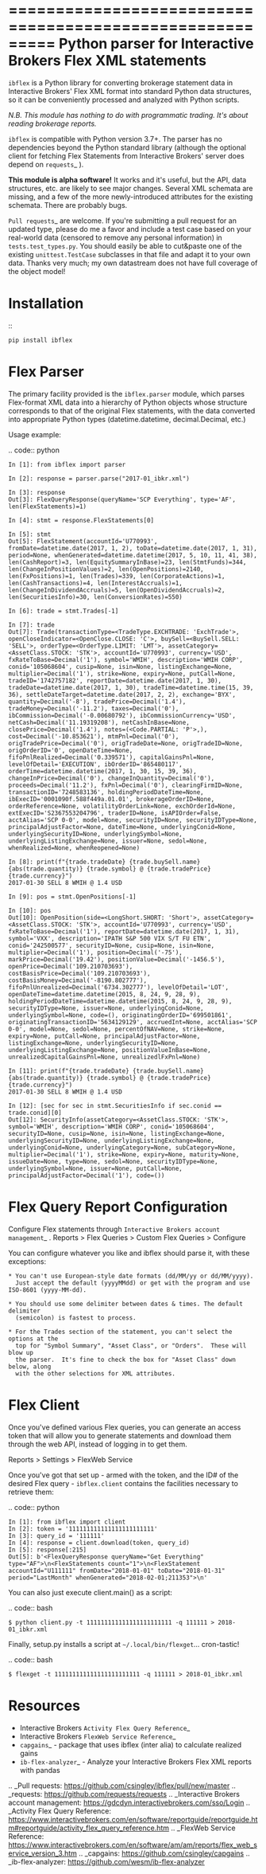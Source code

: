 =========================================================
Python parser for Interactive Brokers Flex XML statements
=========================================================

``ibflex`` is a Python library for converting brokerage statement data in
Interactive Brokers' Flex XML format into standard Python data structures,
so it can be conveniently processed and analyzed with Python scripts.

*N.B. This module has nothing to do with programmatic trading.
It's about reading brokerage reports.*

``ibflex`` is compatible with Python version 3.7+.  The parser has no
dependencies beyond the Python standard library (although the optional client
for fetching Flex Statements from Interactive Brokers' server does depend
on `requests`_ ).

**This module is alpha software!**  It works and it's useful, but the
API, data structures, etc. are likely to see major changes.  Several XML
schemata are missing, and a few of the more newly-introduced attributes
for the existing schemata.  There are probably bugs.

`Pull requests`_ are welcome.  If you're submitting a pull request for an updated
type, please do me a favor and include a test case based on your real-world data
(censored to remove any personal information) in `tests.test_types.py`.  You should
easily be able to cut&paste one of the existing `unittest.TestCase` subclasses in
that file and adapt it to your own data.  Thanks very much; my own datastream does
not have full coverage of the object model!


Installation
============
::

    pip install ibflex


Flex Parser
===========
The primary facility provided is the ``ibflex.parser`` module, which parses
Flex-format XML data into a hierarchy of Python objects whose structure
corresponds to that of the original Flex statements, with the data converted
into appropriate Python types (datetime.datetime, decimal.Decimal, etc.)

Usage example:

.. code:: python

    In [1]: from ibflex import parser

    In [2]: response = parser.parse("2017-01_ibkr.xml")

    In [3]: response
    Out[3]: FlexQueryResponse(queryName='SCP Everything', type='AF', len(FlexStatements)=1)

    In [4]: stmt = response.FlexStatements[0]

    In [5]: stmt
    Out[5]: FlexStatement(accountId='U770993', fromDate=datetime.date(2017, 1, 2), toDate=datetime.date(2017, 1, 31), period=None, whenGenerated=datetime.datetime(2017, 5, 10, 11, 41, 38), len(CashReport)=3, len(EquitySummaryInBase)=23, len(StmtFunds)=344, len(ChangeInPositionValues)=2, len(OpenPositions)=2140, len(FxPositions)=1, len(Trades)=339, len(CorporateActions)=1, len(CashTransactions)=4, len(InterestAccruals)=1, len(ChangeInDividendAccruals)=5, len(OpenDividendAccruals)=2, len(SecuritiesInfo)=30, len(ConversionRates)=550)

    In [6]: trade = stmt.Trades[-1]

    In [7]: trade
    Out[7]: Trade(transactionType=<TradeType.EXCHTRADE: 'ExchTrade'>, openCloseIndicator=<OpenClose.CLOSE: 'C'>, buySell=<BuySell.SELL: 'SELL'>, orderType=<OrderType.LIMIT: 'LMT'>, assetCategory=<AssetClass.STOCK: 'STK'>, accountId='U770993', currency='USD', fxRateToBase=Decimal('1'), symbol='WMIH', description='WMIH CORP', conid='105068604', cusip=None, isin=None, listingExchange=None, multiplier=Decimal('1'), strike=None, expiry=None, putCall=None, tradeID='1742757182', reportDate=datetime.date(2017, 1, 30), tradeDate=datetime.date(2017, 1, 30), tradeTime=datetime.time(15, 39, 36), settleDateTarget=datetime.date(2017, 2, 2), exchange='BYX', quantity=Decimal('-8'), tradePrice=Decimal('1.4'), tradeMoney=Decimal('-11.2'), taxes=Decimal('0'), ibCommission=Decimal('-0.00680792'), ibCommissionCurrency='USD', netCash=Decimal('11.19319208'), netCashInBase=None, closePrice=Decimal('1.4'), notes=(<Code.PARTIAL: 'P'>,), cost=Decimal('-10.853621'), mtmPnl=Decimal('0'), origTradePrice=Decimal('0'), origTradeDate=None, origTradeID=None, origOrderID='0', openDateTime=None, fifoPnlRealized=Decimal('0.339571'), capitalGainsPnl=None, levelOfDetail='EXECUTION', ibOrderID='865480117', orderTime=datetime.datetime(2017, 1, 30, 15, 39, 36), changeInPrice=Decimal('0'), changeInQuantity=Decimal('0'), proceeds=Decimal('11.2'), fxPnl=Decimal('0'), clearingFirmID=None, transactionID='7248583136', holdingPeriodDateTime=None, ibExecID='0001090f.588f449a.01.01', brokerageOrderID=None, orderReference=None, volatilityOrderLink=None, exchOrderId=None, extExecID='S2367553204796', traderID=None, isAPIOrder=False, acctAlias='SCP 0-0', model=None, securityID=None, securityIDType=None, principalAdjustFactor=None, dateTime=None, underlyingConid=None, underlyingSecurityID=None, underlyingSymbol=None, underlyingListingExchange=None, issuer=None, sedol=None, whenRealized=None, whenReopened=None)

    In [8]: print(f"{trade.tradeDate} {trade.buySell.name} {abs(trade.quantity)} {trade.symbol} @ {trade.tradePrice} {trade.currency}")
    2017-01-30 SELL 8 WMIH @ 1.4 USD

    In [9]: pos = stmt.OpenPositions[-1]

    In [10]: pos
    Out[10]: OpenPosition(side=<LongShort.SHORT: 'Short'>, assetCategory=<AssetClass.STOCK: 'STK'>, accountId='U770993', currency='USD', fxRateToBase=Decimal('1'), reportDate=datetime.date(2017, 1, 31), symbol='VXX', description='IPATH S&P 500 VIX S/T FU ETN', conid='242500577', securityID=None, cusip=None, isin=None, multiplier=Decimal('1'), position=Decimal('-75'), markPrice=Decimal('19.42'), positionValue=Decimal('-1456.5'), openPrice=Decimal('109.210703693'), costBasisPrice=Decimal('109.210703693'), costBasisMoney=Decimal('-8190.802777'), fifoPnlUnrealized=Decimal('6734.302777'), levelOfDetail='LOT', openDateTime=datetime.datetime(2015, 8, 24, 9, 28, 9), holdingPeriodDateTime=datetime.datetime(2015, 8, 24, 9, 28, 9), securityIDType=None, issuer=None, underlyingConid=None, underlyingSymbol=None, code=(), originatingOrderID='699501861', originatingTransactionID='5634129129', accruedInt=None, acctAlias='SCP 0-0', model=None, sedol=None, percentOfNAV=None, strike=None, expiry=None, putCall=None, principalAdjustFactor=None, listingExchange=None, underlyingSecurityID=None, underlyingListingExchange=None, positionValueInBase=None, unrealizedCapitalGainsPnl=None, unrealizedlFxPnl=None)

    In [11]: print(f"{trade.tradeDate} {trade.buySell.name} {abs(trade.quantity)} {trade.symbol} @ {trade.tradePrice} {trade.currency}")
    2017-01-30 SELL 8 WMIH @ 1.4 USD

    In [12]: [sec for sec in stmt.SecuritiesInfo if sec.conid == trade.conid][0]
    Out[12]: SecurityInfo(assetCategory=<AssetClass.STOCK: 'STK'>, symbol='WMIH', description='WMIH CORP', conid='105068604', securityID=None, cusip=None, isin=None, listingExchange=None, underlyingSecurityID=None, underlyingListingExchange=None, underlyingConid=None, underlyingCategory=None, subCategory=None, multiplier=Decimal('1'), strike=None, expiry=None, maturity=None, issueDate=None, type=None, sedol=None, securityIDType=None, underlyingSymbol=None, issuer=None, putCall=None, principalAdjustFactor=Decimal('1'), code=())


Flex Query Report Configuration
===============================
Configure Flex statements through `Interactive Brokers account management`_ .
Reports > Flex Queries > Custom Flex Queries > Configure

You can configure whatever you like and ibflex should parse it, with these exceptions:

    * You can't use European-style date formats (dd/MM/yy or dd/MM/yyyy).
      Just accept the default (yyyyMMdd) or get with the program and use ISO-8601 (yyyy-MM-dd).

    * You should use some delimiter between dates & times. The default delimiter
      (semicolon) is fastest to process.

    * For the Trades section of the statement, you can't select the options at the
      top for "Symbol Summary", "Asset Class", or "Orders".  These will blow up
      the parser.  It's fine to check the box for "Asset Class" down below, along
      with the other selections for XML attributes.


Flex Client
===========
Once you've defined various Flex queries, you can generate an access token
that will allow you to generate statements and download them through the web
API, instead of logging in to get them.

Reports > Settings > FlexWeb Service

Once you've got that set up - armed with the token, and the ID# of the desired
Flex query - ``ibflex.client`` contains the facilities necessary to retrieve
them:

.. code:: python

    In [1]: from ibflex import client
    In [2]: token = '111111111111111111111111'
    In [3]: query_id = '111111'
    In [4]: response = client.download(token, query_id)
    In [5]: response[:215]
    Out[5]: b'<FlexQueryResponse queryName="Get Everything" type="AF">\n<FlexStatements count="1">\n<FlexStatement accountId="U111111" fromDate="2018-01-01" toDate="2018-01-31" period="LastMonth" whenGenerated="2018-02-01;211353">\n'


You can also just execute client.main() as a script:

.. code:: bash

    $ python client.py -t 111111111111111111111111 -q 111111 > 2018-01_ibkr.xml


Finally, setup.py installs a script at ``~/.local/bin/flexget``... cron-tastic!

.. code:: bash

    $ flexget -t 111111111111111111111111 -q 111111 > 2018-01_ibkr.xml


Resources
=========
* Interactive Brokers `Activity Flex Query Reference`_
* Interactive Brokers `FlexWeb Service Reference`_
* `capgains`_ - package that uses ibflex (inter alia) to calculate realized gains
* `ib-flex-analyzer`_ - Analyze your Interactive Brokers Flex XML reports with pandas

.. _Pull requests: https://github.com/csingley/ibflex/pull/new/master
.. _requests: https://github.com/requests/requests
.. _Interactive Brokers account management: https://gdcdyn.interactivebrokers.com/sso/Login
.. _Activity Flex Query Reference: https://www.interactivebrokers.com/en/software/reportguide/reportguide.htm#reportguide/activity_flex_query_reference.htm
.. _FlexWeb Service Reference: https://www.interactivebrokers.com/en/software/am/am/reports/flex_web_service_version_3.htm
.. _capgains: https://github.com/csingley/capgains
.. _ib-flex-analyzer: https://github.com/wesm/ib-flex-analyzer
